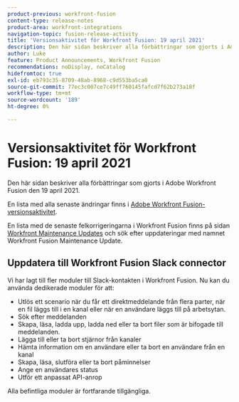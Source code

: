 ```yaml
---
product-previous: workfront-fusion
content-type: release-notes
product-area: workfront-integrations
navigation-topic: fusion-release-activity
title: 'Versionsaktivitet för Workfront Fusion: 19 april 2021'
description: Den här sidan beskriver alla förbättringar som gjorts i Adobe Workfront Fusion den 19 april 2021.
author: Luke
feature: Product Announcements, Workfront Fusion
recommendations: noDisplay, noCatalog
hidefromtoc: true
exl-id: eb793c35-8709-48ab-8968-c9d553ba5ca0
source-git-commit: 77ec3c007ce7c49ff760145fafcd7f62b273a18f
workflow-type: tm+mt
source-wordcount: '189'
ht-degree: 0%

---
```


# Versionsaktivitet för Workfront Fusion: 19 april 2021

Den här sidan beskriver alla förbättringar som gjorts i Adobe Workfront Fusion den 19 april 2021.

En lista med alla senaste ändringar finns i [Adobe Workfront Fusion-versionsaktivitet](/help/workfront-fusion/fusion-product-releases/fusion-release-activity.md).

En lista med de senaste felkorrigeringarna i Workfront Fusion finns på sidan [Workfront Maintenance Updates](https://experienceleague.adobe.com/docs/workfront-known-issues/releases/current-updates.html) och sök efter uppdateringar med namnet Workfront Fusion Maintenance Update.

## Uppdatera till Workfront Fusion Slack connector

Vi har lagt till fler moduler till Slack-kontakten i Workfront Fusion. Nu kan du använda dedikerade moduler för att:

* Utlös ett scenario när du får ett direktmeddelande från flera parter, när en fil läggs till i en kanal eller när en användare läggs till på arbetsytan.
* Sök efter meddelanden
* Skapa, läsa, ladda upp, ladda ned eller ta bort filer som är bifogade till meddelanden.
* Lägga till eller ta bort stjärnor från kanaler
* Hämta information om en användare eller ta bort en användare från en kanal
* Skapa, läsa, slutföra eller ta bort påminnelser
* Ange en användares status
* Utför ett anpassat API-anrop

Alla befintliga moduler är fortfarande tillgängliga.
